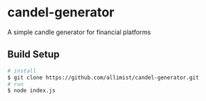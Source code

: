 # candel-generator
A simple candle generator for financial platforms

## Build Setup

``` bash
# install
$ git clone https://github.com/allimist/candel-generator.git
# run
$ node index.js
```
